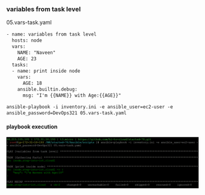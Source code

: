 ### variables from task level
05.vars-task.yaml
```
- name: variables from task level
  hosts: node
  vars:
    NAME: "Naveen"
    AGE: 23
  tasks:
  - name: print inside node
    vars:
      AGE: 18
    ansible.builtin.debug:
      msg: "I'm {{NAME}} with Age:{{AGE}}"
```
```
ansible-playbook -i inventory.ini -e ansible_user=ec2-user -e ansible_password=DevOps321 05.vars-task.yaml
```
#### playbook execution
![ping-playbook](../img/vars-task-playbook.png)
